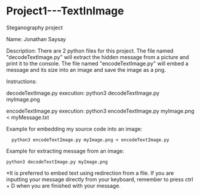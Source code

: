 # Project1---TextInImage
Steganography project

Name: Jonathan Saysay

Description: There are 2 python files for this project. The file named "decodeTextImage.py" will extract the hidden message from a picture and print it to the console.  The file named "encodeTextImage.py" will embed a message and its size into an image and save the image as a png.



Instructions:

decodeTextImage.py execution:  python3 decodeTextImage.py myImage.png

encodeTextImage.py execution: python3 encodeTextImage.py myImage.png < myMessage.txt


Example for embedding my source code into an image:

	  python3 encodeTextImage.py myImage.png < encodeTextImage.py

Example for extracting message from an image:
  
    python3 decodeTextImage.py myImage.png 



*It is preferred to embed text using redirection from a file. If you are inputting your message directly from your keyboard, remember to press ctrl + D when you are finished with your message.
